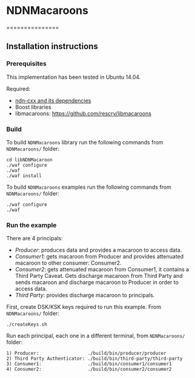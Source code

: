 # NDNMacaroons
===============

Installation instructions
-------------------------

### Prerequisites

This implementation has been tested in Ubuntu 14.04.

Required:

* [ndn-cxx and its dependencies](http://named-data.net/doc/ndn-cxx/)
* Boost libraries
* libmacaroons: https://github.com/rescrv/libmacaroons


### Build

To build `NDNMacaroons` library run the following commands from 
`NDNMacaroons/` folder:

    cd libNDNMacaroon
    ./waf configure
    ./waf
    ./waf install
  
To build `NDNMacaroons` examples run the following commands from 
`NDNMacaroons/` folder:

    ./waf configure
    ./waf

### Run the example

There are 4 principals:
   - *Producer*: produces data and provides a macaroon to access data.
   - *Consumer1*: gets macaroon from Producer and provides attenuated macaroon to other consumer: Consumer2.
   - *Consumer2*: gets attenuated macaroon from Consumer1, it contains a Third Party Caveat. 
                Gets discharge macaroon from Third Party and sends macaroon and discharge macaroon to Producer in order to access data.
   - *Third Party*: provides discharge macaroon to principals.
   
First, create DSK/KSK keys required to run this example. From `NDNMacaroons/` folder:

    ./createKeys.sh

Run each principal, each one in a different terminal, from `NDNMacaroons/` folder:

    1) Producer:                  ./build/bin/producer/producer
    2) Third Party Authenticator: ./build/bin/third-party/third-party
    3) Consumer1:                 ./build/bin/consumer1/consumer1
    4) Consumer2:                 ./build/bin/consumer2/consumer2

   
   

